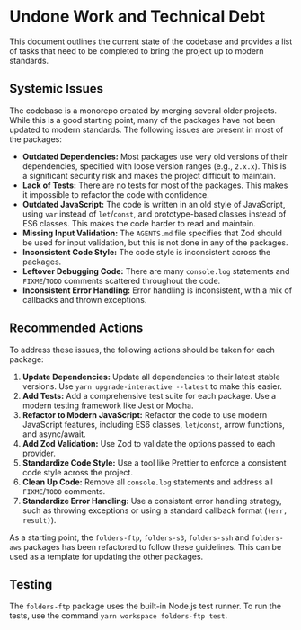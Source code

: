 # Undone Work and Technical Debt

This document outlines the current state of the codebase and provides a list of tasks that need to be completed to bring the project up to modern standards.

## Systemic Issues

The codebase is a monorepo created by merging several older projects. While this is a good starting point, many of the packages have not been updated to modern standards. The following issues are present in most of the packages:

*   **Outdated Dependencies:** Most packages use very old versions of their dependencies, specified with loose version ranges (e.g., `2.x.x`). This is a significant security risk and makes the project difficult to maintain.
*   **Lack of Tests:** There are no tests for most of the packages. This makes it impossible to refactor the code with confidence.
*   **Outdated JavaScript:** The code is written in an old style of JavaScript, using `var` instead of `let`/`const`, and prototype-based classes instead of ES6 classes. This makes the code harder to read and maintain.
*   **Missing Input Validation:** The `AGENTS.md` file specifies that Zod should be used for input validation, but this is not done in any of the packages.
*   **Inconsistent Code Style:** The code style is inconsistent across the packages.
*   **Leftover Debugging Code:** There are many `console.log` statements and `FIXME`/`TODO` comments scattered throughout the code.
*   **Inconsistent Error Handling:** Error handling is inconsistent, with a mix of callbacks and thrown exceptions.

## Recommended Actions

To address these issues, the following actions should be taken for each package:

1.  **Update Dependencies:** Update all dependencies to their latest stable versions. Use `yarn upgrade-interactive --latest` to make this easier.
2.  **Add Tests:** Add a comprehensive test suite for each package. Use a modern testing framework like Jest or Mocha.
3.  **Refactor to Modern JavaScript:** Refactor the code to use modern JavaScript features, including ES6 classes, `let`/`const`, arrow functions, and async/await.
4.  **Add Zod Validation:** Use Zod to validate the options passed to each provider.
5.  **Standardize Code Style:** Use a tool like Prettier to enforce a consistent code style across the project.
6.  **Clean Up Code:** Remove all `console.log` statements and address all `FIXME`/`TODO` comments.
7.  **Standardize Error Handling:** Use a consistent error handling strategy, such as throwing exceptions or using a standard callback format (`(err, result)`).

As a starting point, the `folders-ftp`, `folders-s3`, `folders-ssh` and `folders-aws` packages has been refactored to follow these guidelines. This can be used as a template for updating the other packages.

## Testing

The `folders-ftp` package uses the built-in Node.js test runner. To run the tests, use the command `yarn workspace folders-ftp test`.
